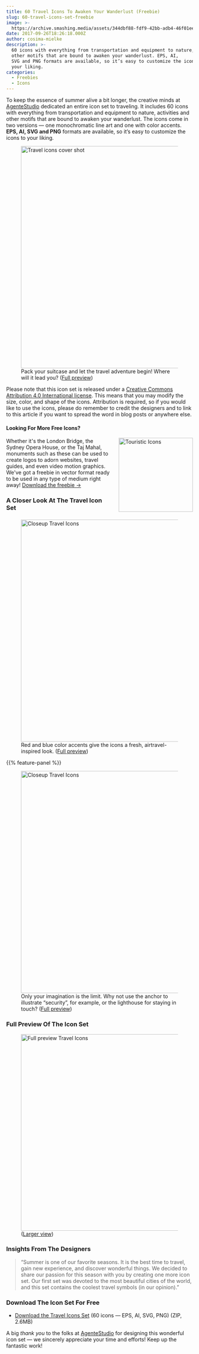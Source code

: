 ```yaml
---
title: 60 Travel Icons To Awaken Your Wanderlust (Freebie)
slug: 60-travel-icons-set-freebie
image: >-
  https://archive.smashing.media/assets/344dbf88-fdf9-42bb-adb4-46f01eedd629/9f71e66a-148f-4dcc-a00c-cb6db780e242/travel-icons-set-178px-opt.png
date: 2017-09-26T18:26:18.000Z
author: cosima-mielke
description: >-
  60 icons with everything from transportation and equipment to nature, activities and
  other motifs that are bound to awaken your wanderlust. EPS, AI,
  SVG and PNG formats are available, so it’s easy to customize the icons to
  your liking.
categories:
  - Freebies
  - Icons
---
```

To keep the essence of summer alive a bit longer, the creative minds at [AgenteStudio](https://agentestudio.com/) dedicated an entire icon set to traveling. It includes 60 icons with everything from transportation and equipment to nature, activities and other motifs that are bound to awaken your wanderlust. The icons come in two versions — one monochromatic line art and one with color accents. **EPS, AI, SVG and PNG** formats are available, so it’s easy to customize the icons to your liking.</p>

<figure><a href="https://archive.smashing.media/assets/344dbf88-fdf9-42bb-adb4-46f01eedd629/f6a12101-9b58-4058-aa71-47c89363e6b2/travel-icons-full-preview-large-opt.png"><img loading="lazy" decoding="async" src="https://archive.smashing.media/assets/344dbf88-fdf9-42bb-adb4-46f01eedd629/64dd5ce3-a247-4c43-9f9d-1abc1b98d4c7/travel-icons-cover-shot-800px-opt.png" width="800" height="600" alt="Travel icons cover shot" /></a><figcaption>Pack your suitcase and let the travel adventure begin! Where will it lead you? (<a href="https://archive.smashing.media/assets/344dbf88-fdf9-42bb-adb4-46f01eedd629/f6a12101-9b58-4058-aa71-47c89363e6b2/travel-icons-full-preview-large-opt.png">Full preview</a>)</figcaption></figure>

Please note that this icon set is released under a [Creative Commons Attribution 4.0 International license](https://creativecommons.org/licenses/by/4.0/). This means that you may modify the size, color, and shape of the icons. Attribution is required, so if you would like to use the icons, please do remember to credit the designers and to link to this article if you want to spread the word in blog posts or anywhere else.</p>

<div class="c-felix-the-cat">
<h4 class="h3">Looking For More Free Icons?</h3>
<p><a href="https://www.smashingmagazine.com/2014/10/freebie-touristic-icons-png-svg/"><img loading="lazy" decoding="async" style="margin: 0 0 1.5em 1.5em" title="Touristic Icons" src="https://archive.smashing.media/assets/344dbf88-fdf9-42bb-adb4-46f01eedd629/3ee2a920-b945-4673-afd6-782dc07cc762/tower-bridge-200w-opt.jpg" width="200" height="200" alt="Touristic Icons" align="right" /></a></p>
<p>Whether it's the London Bridge, the Sydney Opera House, or the Taj Mahal, monuments such as these can be used to create logos to adorn websites, travel guides, and even video motion graphics. We've got a freebie in vector format ready to be used in any type of medium right away! <a href="https://www.smashingmagazine.com/2014/10/freebie-touristic-icons-png-svg/">Download the freebie →</a></p>
</div>

### A Closer Look At The Travel Icon Set

<figure><a href="https://archive.smashing.media/assets/344dbf88-fdf9-42bb-adb4-46f01eedd629/f6a12101-9b58-4058-aa71-47c89363e6b2/travel-icons-full-preview-large-opt.png"><img loading="lazy" decoding="async" src="https://archive.smashing.media/assets/344dbf88-fdf9-42bb-adb4-46f01eedd629/ed71044f-ae5c-49ce-b5cd-0806457ceb84/travel-icons-close-up-1-800px-opt.png" width="800" height="600" alt="Closeup Travel Icons" /></a><figcaption>Red and blue color accents give the icons a fresh, airtravel-inspired look. (<a href="https://archive.smashing.media/assets/344dbf88-fdf9-42bb-adb4-46f01eedd629/f6a12101-9b58-4058-aa71-47c89363e6b2/travel-icons-full-preview-large-opt.png">Full preview</a>)</figcaption></figure>

{{% feature-panel %}}

<figure><a href="https://archive.smashing.media/assets/344dbf88-fdf9-42bb-adb4-46f01eedd629/f6a12101-9b58-4058-aa71-47c89363e6b2/travel-icons-full-preview-large-opt.png"><img loading="lazy" decoding="async" src="https://archive.smashing.media/assets/344dbf88-fdf9-42bb-adb4-46f01eedd629/acbb0641-b2f5-4f5d-8cbf-901ff604f092/travel-icons-close-up-2-800px-opt.png" width="800" height="600" alt="Closeup Travel Icons" /></a><figcaption>Only your imagination is the limit. Why not use the anchor to illustrate “security”, for example, or the lighthouse for staying in touch? (<a href="https://archive.smashing.media/assets/344dbf88-fdf9-42bb-adb4-46f01eedd629/f6a12101-9b58-4058-aa71-47c89363e6b2/travel-icons-full-preview-large-opt.png">Full preview</a>)</figcaption></figure>

### Full Preview Of The Icon Set

<figure><a href="https://archive.smashing.media/assets/344dbf88-fdf9-42bb-adb4-46f01eedd629/f6a12101-9b58-4058-aa71-47c89363e6b2/travel-icons-full-preview-large-opt.png"><img loading="lazy" decoding="async" src="https://archive.smashing.media/assets/344dbf88-fdf9-42bb-adb4-46f01eedd629/dd838971-0d2c-4246-ae68-33234bdb876d/travel-icons-full-preview-800px-opt.png" width="800" height="531" alt="Full preview Travel Icons" /></a><figcaption>(<a href="https://archive.smashing.media/assets/344dbf88-fdf9-42bb-adb4-46f01eedd629/f6a12101-9b58-4058-aa71-47c89363e6b2/travel-icons-full-preview-large-opt.png">Larger view</a>)</figcaption></figure>

### Insights From The Designers

<blockquote><p>“Summer is one of our favorite seasons. It is the best time to travel, gain new experience, and discover wonderful things. We decided to share our passion for this season with you by creating one more icon set. Our first set was devoted to the most beautiful cities of the world, and this set contains the coolest travel symbols (in our opinion).”</p></blockquote>

### Download The Icon Set For Free

*   [Download the Travel Icons Set](https://smashingmagazine.com/provide/Freebies/smashing-freebie-travel-icons-set.zip) (60 icons — EPS, AI, SVG, PNG) (ZIP, 2.6MB)

A big _thank you_ to the folks at [AgenteStudio](https://agentestudio.com/) for designing this wonderful icon set — we sincerely appreciate your time and efforts! Keep up the fantastic work!

